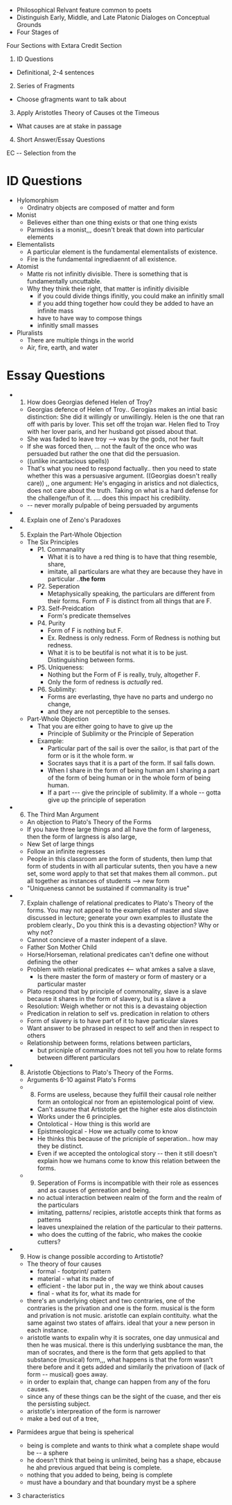 - Philosophical Relvant feature common to poets
- Distinguish Early, Middle, and Late Platonic Dialoges on Conceptual Grounds
- Four Stages of 

Four Sections with Extara Credit Section
1. ID Questions
  - Definitional, 2-4 sentences
2. Series of Fragments
  - Choose gfragments want to talk about
3. Apply Aristotles Theory of Causes ot the Timeous
  - What causes are at stake in passage
4. Short Answer/Essay Questions

EC -- Selection from the 


ID Questions
============
- Hylomorphism
    * Ordinatry objects are composed of matter and form
- Monist
    * Believes either than one thing exists or that one thing exists
    * Parmides is a monist,,, doesn't break that down into particular elements
- Elementalists
    * A particular element is the fundamental elementalists of existence.
    * Fire is the fundamental ingrediaennt of all existence.
- Atomist
    * Matte ris not infinitly divisible. There is something that is fundamentally uncuttable.
    * Why they think theie right, that matter is infinitly divisible
        - if you could divide things ifinitly, you could make an infinitly small
        - if you add thing together how could they be added to have an infinite mass
        - have to have way to compose things
        - infinitly small masses
- Pluralists
    * There are multiple things in the world
    * Air, fire, earth, and water

Essay Questions
===============
- 1. How does Georgias defened Helen of Troy?
    * Georgias defence of Helen of Troy.. Gerogias makes an intial basic distinction: She did it willingly or unwillingly. Helen is the one that ran off with paris by lover. This set off the trojan war. Helen fled to Troy with her lover paris, and her husband got pissed about that.
    * She was faded to leave troy --> was by the gods, not her fault
    * If she was forced then, ... not the fault of the once who was persuaded but rather the one that did the persuasion.
    * ((unlike incantacious spells))
    * That's what you need to respond factually.. then you need to state whether this was a persuasive argument.
((Georgias doesn't really care))
,, one argument: He's engaging in aristics and not dialectics, does not care about the truth. Taking on what is a hard defense for the challenge/fun of it. .... does this impact his credibility.  
    * -- never morally pulpable of being persuaded by arguments
- 4. Explain one of Zeno's Paradoxes
- 5. Explain the Part-Whole Objection 
    * The Six Principles
        - P1. Commanality 
            * What it is to have a red thing is to have that thing resemble, share, 
            * imitate, all particulars are what they are because they have in particular ..**the form**
        - P2. Seperation 
            * Metaphysically speaking, the particulars are different from their forms. Form of F is distinct from all things that are F.
        - P3. Self-Preidcation
            * Form's predicate themselves
        - P4. Purity
            * Form of F is nothing but F. 
            * Ex. Redness is only redness. Form of Redness is nothing but redness. 
            * What it is to be beutifal is not what it is to be just. Distinguishing between forms.
        - P5. Uniqueness:  
            * Nothing but the Form of F is really, truly, altogether F. 
            * Only the form of redness is _actually_ red.
        - P6. Sublimity: 
            * Forms are everlasting, thye have no parts and undergo no change, 
            * and they are not perceptible to the senses.
    * Part-Whole Objection 
        - That you are either going to have to give up the 
            * Principle of Sublimity or the Principle of Seperation
        - Example: 
            * Particular part of the sail is over the sailor, is that part of the form or is it the whole form. w
            * Socrates says that it is a part of the form. If sail falls down. 
            * When I share in the form of being human am I sharing a part of the form of being human or in the whole form of being human. 
            * If a part --- give the principle of sublimity. If a whole -- gotta give up the principle of seperation
- 6. The Third Man Argument
    * An objection to Plato's Theory of the Forms
    * If you have three large things and all have the form of largeness, then the form of largness is also large,
    * New Set of large things
    * Follow an infinite regresses
    * People in this classroom are the form of students, then lump that form of students in with all particular sutents, then you have a new set, some word apply to that set that makes them all common.. put all together as instances of students --> new form
    * "Uniqueness cannot be sustained if commanality is true"
- 7. Explain challenge of relational predicates to Plato's Theory of the forms. You may not appeal to the examples of master and slave discussed in lecture;  generate your own examples to illustate the problem clearly., Do you think this is a devasting objection? Why or why not?
    * Cannot concieve of a master indepent of a slave.
    * Father Son Mother Child
    * Horse/Horseman, relational predicates can't  define one without defining the other
    * Problem with relational predicates <-- what amkes a salve a slave, 
       - Is there master the form of mastery or form of mastery or a particular master
    * Plato respond that by principle of commonality, slave is a slave because it shares in the form of slavery, but is a slave a 
    * Resolution: Weigh whether or not this is a devastaing objection
    * Predication in relation to self vs. predication in relation to others
    * Form of slavery is to have part of it to have particular slaves
    * Want answer to be phrased in respect to self and then in respect to others
    * Relationship between forms, relations between particlars, 
        - but pricniple of commanilty does not tell you how to relate forms between different particulars
- 8. Aristotle Objections to Plato's Theory of the Forms.
    * Arguments 6-10 against Plato's Forms 
    * 8. Forms are useless, because they fulfill their causal role neither form an ontological nor from an epistemological point of view.
        - Can't assume that Artistotle get the higher este alos distinctoin
        - Works under the 6 principles.
        - Ontolotical - How thing is this world are
        - Epistmeological - How we actually come to know
        - He thinks this because of the pricniple of seperation.. how may they be distinct.
        - Even if we accepted the ontological story -- then it still doesn't explain how we humans come to know this relation between the forms.
    * 9. Seperation of Forms is incompatible with their role as essences and as causes of genreation and being.
        - no actual interaction between realm of the form and the realm of the particulars
        - imitating, patterns/ recipies, aristotle accepts think that forms as patterns
        - leaves unexplained the relation of the particular to their patterns.
        - who does the cutting of the fabric, who makes the cookie cutters?
- 9. How is change possible according to Artistotle?
    * The theory of four causes
        - formal -  footprint/ pattern
        - material - what its made of
        - efficient - the labor put in , the way we think about causes
        - final - what its for, what its made for
    *  there's an underlying object and two contraries, one of the contraries is the privation and one is the form. musical is the form and privation is not music. aristotle can explain contituity. what the same against two states of affairs. ideal that your a new person in each instance. 
    * aristotle wants to expalin why it is socrates, one day unmusical and then he was musical. there is this underlying susbtance the man, the man of socrates, and there is the form that gets applied to that substance (musical) form,,, what happens is that the form wasn't there before and it gets added and similarily the privatioon of (lack of form -- musical) goes away.
    * in order to explain that, change can happen from any of the foru causes.
    * since any of these things can be the sight of the cuase, and ther eis the persisting subject. 
    * aristotle's interpreation of the form is narrower
    * make a bed out of a tree,

- Parmidees argue that being is speherical
    * being is complete and wants to think what a complete shape would be -- a sphere
    * he doesn't think that being is unlimited, being has a shape, ebcause he ahd previous argued that being is complete.
    * nothing that you added to being, being is complete
    * must have a boundary and that boundary myst be a sphere

- 3 characteristics
